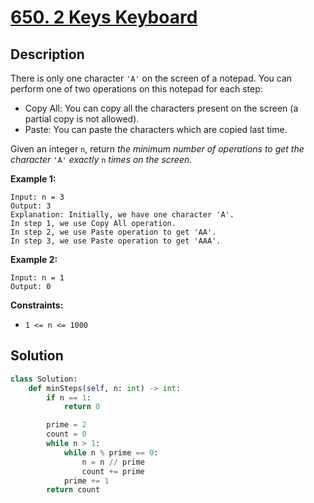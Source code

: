 # [650. 2 Keys Keyboard](https://leetcode.com/problems/2-keys-keyboard/description/?envType=daily-question&envId=2024-08-19)

## Description

There is only one character `'A'` on the screen of a notepad. You can perform one of two operations on this notepad for each step:

- Copy All: You can copy all the characters present on the screen (a partial copy is not allowed).
- Paste: You can paste the characters which are copied last time.

Given an integer `n`, return *the minimum number of operations to get the character* `'A'` *exactly* `n` *times on the screen*.

**Example 1:**

```
Input: n = 3
Output: 3
Explanation: Initially, we have one character 'A'.
In step 1, we use Copy All operation.
In step 2, we use Paste operation to get 'AA'.
In step 3, we use Paste operation to get 'AAA'.

```

**Example 2:**

```
Input: n = 1
Output: 0

```

**Constraints:**

- `1 <= n <= 1000`

## Solution

```python
class Solution:
    def minSteps(self, n: int) -> int:
        if n == 1:
            return 0

        prime = 2
        count = 0
        while n > 1:
            while n % prime == 0:
                n = n // prime
                count += prime
            prime += 1
        return count
```
